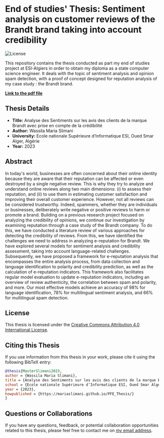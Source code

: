 # End of studies' Thesis: Sentiment analysis on customer reviews of the Brandt brand taking into account credibility

![License](https://img.shields.io/badge/License-CC%20BY%204.0-lightgrey.svg)

This repository contains the thesis conducted as part my end of studies project at ESI-Algiers in order to obtain my diploma as a state computer science engineer. It deals with the topic of sentiment analysis and opinion spam detection, with a proof of concept designed for reputation analysis of my case study : the Brandt brand.

**[Link to the pdf file](https://mariaslimani.github.io/PFE_Thesis/PSL1408%20SLIMANI.pdf)**

## Thesis Details

- **Title:** Analyse des Sentiments sur les avis des clients de la marque Brandt avec prise en compte de la crédibilité
- **Author:** Wassila Maria Slimani
- **University:** Ecole nationale Supérieure d’Informatique ESI, Oued Smar Alger, Algérie
- **Year:** 2023

## Abstract

In today's world, businesses are often concerned about their online identity because they are aware that their reputation can be affected or even destroyed by a single negative review. This is why they try to analyze and understand online reviews along two main dimensions: (i) to assess their reputation, and (ii) to use them in estimating customer satisfaction and improving their overall customer experience.
However, not all reviews can be considered trustworthy. Indeed, spammers, whether they are individuals or businesses, deliberately write negative or positive reviews to harm or promote a brand.
Building on a previous research project focused on analyzing the credibility of opinions, we continue our investigation by examining reputation through a case study of the Brandt company. To do this, we have conducted a literature review of various approaches for detecting the credibility of reviews. From this, we have identified the challenges we need to address in analyzing e-reputation for Brandt.
We have explored several models for sentiment analysis and credibility assessment, taking into account language-related challenges. Subsequently, we have proposed a framework for e-reputation analysis that encompasses the entire analysis process, from data collection and language identification to polarity and credibility prediction, as well as the calculation of e-reputation indicators.
This framework also facilitates regular model evaluation to update e-reputation indicators, including an overview of review authenticity, the correlation between spam and polarity, and more.
Our most effective models achieve an accuracy of 98% for language identification, 78% for multilingual sentiment analysis, and 66% for multilingual spam detection.

## License

This thesis is licensed under the [Creative Commons Attribution 4.0 International License](https://creativecommons.org/licenses/by/4.0/).

## Citing this Thesis

If you use information from this thesis in your work, please cite it using the following BibTeX entry:
```bibtex
@thesis{MasterSlimani2023,
author = {Wassila Maria Slimani},
title = {Analyse des Sentiments sur les avis des clients de la marque Brandt avec prise en compte de la crédibilité},
school = {Ecole nationale Supérieure d’Informatique ESI, Oued Smar Alger, Algérie},
year = {2023},
howpublished = {https://mariaslimani.github.io/PFE_Thesis/}
}
```
## Questions or Collaborations
If you have any questions, feedback, or potential collaboration opportunities related to this thesis, please feel free to contact me on [my email address](iw_slimani@esi.dz).
